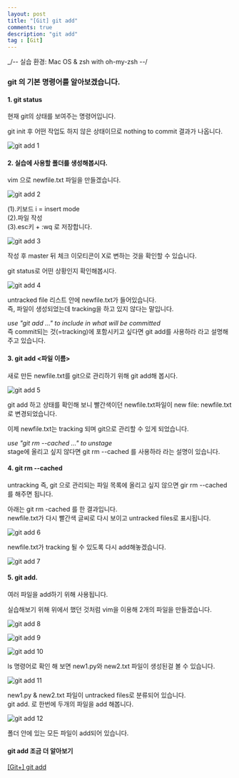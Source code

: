 ```yaml
---
layout: post
title: "[Git] git add"
comments: true
description: "git add"
tag : [Git]
---
```

<div class="divider"></div>
_/-- 실습 환경: Mac OS & zsh with oh-my-zsh --/
<div class="divider"></div>

### git 의 기본 명령어를 알아보겠습니다. 

#### 1. git status <br>

  현재 git의 상태를 보여주는 명령어입니다.<br>

  git init 후 어떤 작업도 하지 않은 상태이므로 nothing to commit 결과가 나옵니다. 

  ![git add 1](https://krispedia.github.io/assets/images/git_add_1.jpg)

#### 2. 실습에 사용할 폴더를 생성해봅시다.<br>

  vim 으로 newfile.txt 파일을 만들겠습니다.

  ![git add 2](https://krispedia.github.io/assets/images/git_add_2.jpg)

  (1).키보드 i = insert mode<br>
  (2).파일 작성<br>
  (3).esc키 + :wq 로 저장합니다.<br> 

  ![git add 3](https://krispedia.github.io/assets/images/git_add_3.jpg)

  작성 후 master 뒤 체크 이모티콘이 X로 변하는 것을 확인할 수 있습니다.<br> 

  git status로 어떤 상황인지 확인해봅시다.<br>

  ![git add 4](https://krispedia.github.io/assets/images/git_add_4.jpg)

  untracked file 리스트 안에 newfile.txt가 들어있습니다.<br>
  즉, 파일이 생성되었는데 tracking을 하고 있지 않다는 말입니다. <br>

  _use "git add ..." to include in what will be committed_<br>
  즉 commit되는 것(=tracking)에 포함시키고 싶다면 git add를 사용하라 라고 설명해주고 있습니다.<br>

#### 3. git add <파일 이름>  <br>
  새로 만든 newfile.txt를 git으로 관리하기 위해 git add해 봅시다.<br>
    
  ![git add 5](https://krispedia.github.io/assets/images/git_add_5.jpg)

  git add 하고 상태를 확인해 보니 빨간색이던 newfile.txt파일이 new file: newfile.txt로 변경되었습니다. <br>

  이제 newfile.txt는 tracking 되며 git으로 관리할 수 있게 되었습니다. <br>

  _use "git rm --cached ..." to unstage_<br>
  stage에 올리고 싶지 않다면 git rm --cached 를 사용하라 라는 설명이 있습니다. <br>

#### 4. git rm --cached  <br>

  untracking 즉, git 으로 관리되는 파일 목록에 올리고 싶지 않으면 gir rm --cached를 해주면 됩니다. <br>

  아래는 git rm -cached 를 한 결과입니다.<br>
  newfile.txt가 다시 빨간색 글씨로 다시 보이고 untracked files로 표시됩니다. <br>

  ![git add 6](https://krispedia.github.io/assets/images/git_add_6.jpg)<br>

  newfile.txt가 tracking 될 수 있도록 다시 add해놓겠습니다. <br>

  ![git add 7](https://krispedia.github.io/assets/images/git_add_7.jpg)<br>

#### 5. git add. <br>

  여러 파일을 add하기 위해 사용됩니다. <br>

  실습해보기 위해 위에서 했던 것처럼 vim을 이용해 2개의 파일을 만들겠습니다. <br>

  ![git add 8](https://krispedia.github.io/assets/images/git_add_8.jpg)<br>

  ![git add 9](https://krispedia.github.io/assets/images/git_add_9.jpg)<br>

  ![git add 10](https://krispedia.github.io/assets/images/git_add_10.jpg)<br>

  ls 명령어로 확인 해 보면 new1.py와 new2.txt 파일이 생성된걸 볼 수 있습니다. 

  ![git add 11](https://krispedia.github.io/assets/images/git_add_11.jpg)<br>

  new1.py & new2.txt 파일이 untracked files로 분류되어 있습니다. <br>
  git add. 로 한번에 두개의 파일을 add 해봅니다.<br>

  ![git add 12](https://krispedia.github.io/assets/images/git_add_12.jpg)<br>

  폴더 안에 있는 모든 파일이 add되어 있습니다.<br>

<div class="divider"></div>

#### **git add 조금 더 알아보기**<br>

[[Git+] git add](https://krispedia.github.io/git+-add)